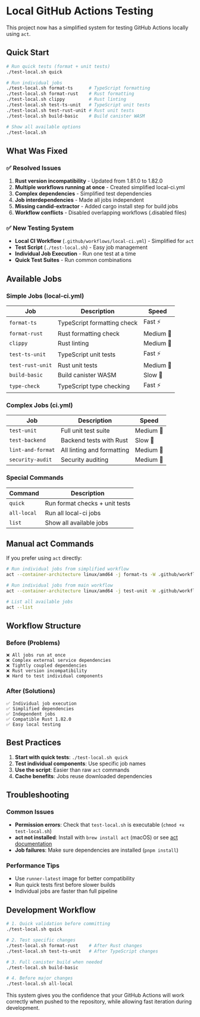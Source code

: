 # Local GitHub Actions Testing

This project now has a simplified system for testing GitHub Actions locally using `act`.

## Quick Start

```bash
# Run quick tests (format + unit tests)
./test-local.sh quick

# Run individual jobs
./test-local.sh format-ts      # TypeScript formatting
./test-local.sh format-rust    # Rust formatting
./test-local.sh clippy         # Rust linting
./test-local.sh test-ts-unit   # TypeScript unit tests
./test-local.sh test-rust-unit # Rust unit tests
./test-local.sh build-basic    # Build canister WASM

# Show all available options
./test-local.sh
```

## What Was Fixed

### ✅ Resolved Issues

1. **Rust version incompatibility** - Updated from 1.81.0 to 1.82.0
2. **Multiple workflows running at once** - Created simplified local-ci.yml
3. **Complex dependencies** - Simplified test dependencies
4. **Job interdependencies** - Made all jobs independent
5. **Missing candid-extractor** - Added cargo install step for build jobs
6. **Workflow conflicts** - Disabled overlapping workflows (.disabled files)

### ✅ New Testing System

- **Local CI Workflow** (`.github/workflows/local-ci.yml`) - Simplified for `act`
- **Test Script** (`./test-local.sh`) - Easy job management
- **Individual Job Execution** - Run one test at a time
- **Quick Test Suites** - Run common combinations

## Available Jobs

### Simple Jobs (local-ci.yml)

| Job              | Description                 | Speed     |
| ---------------- | --------------------------- | --------- |
| `format-ts`      | TypeScript formatting check | Fast ⚡   |
| `format-rust`    | Rust formatting check       | Medium 🚀 |
| `clippy`         | Rust linting                | Medium 🚀 |
| `test-ts-unit`   | TypeScript unit tests       | Fast ⚡   |
| `test-rust-unit` | Rust unit tests             | Medium 🚀 |
| `build-basic`    | Build canister WASM         | Slow 🐌   |
| `type-check`     | TypeScript type checking    | Fast ⚡   |

### Complex Jobs (ci.yml)

| Job               | Description                | Speed     |
| ----------------- | -------------------------- | --------- |
| `test-unit`       | Full unit test suite       | Medium 🚀 |
| `test-backend`    | Backend tests with Rust    | Slow 🐌   |
| `lint-and-format` | All linting and formatting | Medium 🚀 |
| `security-audit`  | Security auditing          | Medium 🚀 |

### Special Commands

| Command     | Description                    |
| ----------- | ------------------------------ |
| `quick`     | Run format checks + unit tests |
| `all-local` | Run all local-ci jobs          |
| `list`      | Show all available jobs        |

## Manual act Commands

If you prefer using `act` directly:

```bash
# Run individual jobs from simplified workflow
act --container-architecture linux/amd64 -j format-ts -W .github/workflows/local-ci.yml -P ubuntu-latest=catthehacker/ubuntu:runner-latest

# Run individual jobs from main workflow
act --container-architecture linux/amd64 -j test-unit -W .github/workflows/ci.yml -P ubuntu-latest=catthehacker/ubuntu:runner-latest

# List all available jobs
act --list
```

## Workflow Structure

### Before (Problems)

```
❌ All jobs run at once
❌ Complex external service dependencies
❌ Tightly coupled dependencies
❌ Rust version incompatibility
❌ Hard to test individual components
```

### After (Solutions)

```
✅ Individual job execution
✅ Simplified dependencies
✅ Independent jobs
✅ Compatible Rust 1.82.0
✅ Easy local testing
```

## Best Practices

1. **Start with quick tests**: `./test-local.sh quick`
2. **Test individual components**: Use specific job names
3. **Use the script**: Easier than raw `act` commands
4. **Cache benefits**: Jobs reuse downloaded dependencies

## Troubleshooting

### Common Issues

- **Permission errors**: Check that `test-local.sh` is executable (`chmod +x test-local.sh`)
- **act not installed**: Install with `brew install act` (macOS) or see [act documentation](https://github.com/nektos/act)
- **Job failures**: Make sure dependencies are installed (`pnpm install`)

### Performance Tips

- Use `runner-latest` image for better compatibility
- Run quick tests first before slower builds
- Individual jobs are faster than full pipeline

## Development Workflow

```bash
# 1. Quick validation before committing
./test-local.sh quick

# 2. Test specific changes
./test-local.sh format-rust    # After Rust changes
./test-local.sh test-ts-unit   # After TypeScript changes

# 3. Full canister build when needed
./test-local.sh build-basic

# 4. Before major changes
./test-local.sh all-local
```

This system gives you the confidence that your GitHub Actions will work correctly when pushed to the repository, while allowing fast iteration during development.
